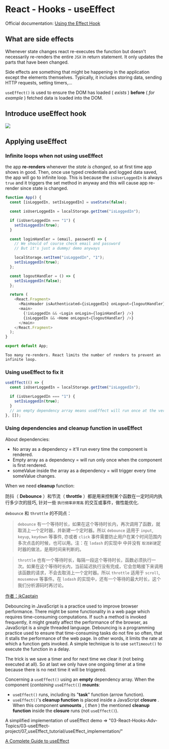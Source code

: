 # React - Hooks - useEffect

Official documentation: [Using the Effect Hook](https://reactjs.org/docs/hooks-effect.html)

## What are side effects

Whenever state changes react re-executes the function but doesn't necessarily re-renders the entire `JSX` in return statement. It only updates the parts that have been changed.

Side effects are something that might be happening in the application except the elements themselves. Typically, it includes storing data, sending HTTP requests, setting timers,...

`useEffect()` is used to ensure the DOM has loaded ( _exists_ ) **before** ( _for example_ ) fetched data is loaded into the DOM.

## Introduce useEffect hook

![](image/notes/1649558357745.png)

## Applying useEffect

### Infinite loops when not using useEffect

the app **re-renders** whenever the _state is changed_, so at first time app shows in good. Then, once use typed credentials and logged data saved, the app will go to infinite loop. This is because the `isUserLoggedIn` is always `true` and it triggers the set method in anyway and this will cause app re-render since state is changed.

```javascript
function App() {
  const [isLoggedIn, setIsLoggedIn] = useState(false);

  const isUserLoggedIn = localStorage.getItem("isLoggedIn");

  if (isUserLoggedIn === "1") {
    setIsLoggedIn(true);
  }

  const loginHandler = (email, password) => {
    // We should of course check email and password
    // But it's just a dummy/ demo anyways

    localStorage.setItem("isLoggedIn", "1");
    setIsLoggedIn(true);
  };

  const logoutHandler = () => {
    setIsLoggedIn(false);
  };

  return (
    <React.Fragment>
      <MainHeader isAuthenticated={isLoggedIn} onLogout={logoutHandler} />
      <main>
        {!isLoggedIn && <Login onLogin={loginHandler} />}
        {isLoggedIn && <Home onLogout={logoutHandler} />}
      </main>
    </React.Fragment>
  );
}

export default App;
```

`Too many re-renders. React limits the number of renders to prevent an infinite loop.`

### Using useEffect to fix it

```javascript
useEffect(() => {
  const isUserLoggedIn = localStorage.getItem("isLoggedIn");

  if (isUserLoggedIn === "1") {
    setIsLoggedIn(true);
  }
  // an empty dependency array means useEffect will run once at the very beginning
}, []);
```

### Using dependencies and cleanup function in useEffect

About dependencies:

- No array as a dependency = it'll run every time the component is rendered.
- Empty array as a dependency = will run only once when the component is first rendered.
- someValue inside the array as a dependency = will trigger every time someValue changes.

When we need **cleanup** function:

防抖（ **Debounce** ）和节流（ **throttle** ）都是用来控制某个函数在一定时间内执行多少次的技巧, 针对一些 `执行频率非常高` 的交互或事件，做性能优化.

`debounce` 和 `throttle` 的不同点：

> `debounce` 有一个等待时长，如果在这个等待时长内，再次调用了函数，就取消上一个定时器，并新建一个定时器。所以 `debounce` 适用于 `input`, `keyup`, `keydown` 等事件, 亦或者 `click` 事件需要防止用户在某个时间范围内多次点击的时候，也可以用。注：在 `lodash` 的实现中 中并没有 `取消新建`定时器的做法，是用时间来判断的。

> `throttle` 也有一个等待时长，每隔一段这个等待时长，函数必须执行一次。如果在这个等待时长内，当前延迟执行没有完成，它会忽略接下来调用该函数的请求，不会去取消上一个定时器。所以 `throttle` 适用于 `scroll`, `mousemove` 等事件。在 `lodash` 的实现中，还有一个等待的最大时长，这个我们分析源码时再讨论。

[作者：jkCaptain](https://juejin.cn/post/6844903760334946312)

Debouncing in JavaScript is a practice used to improve browser performance. There might be some functionality in a web page which requires time-consuming computations. If such a method is invoked frequently, it might greatly affect the performance of the browser, as JavaScript is a single threaded language. Debouncing is a programming practice used to ensure that time-consuming tasks do not fire so often, that it stalls the performance of the web page. In other words, it limits the rate at which a function gets invoked. A simple technique is to use `setTimeout()` to execute the function in a delay.

The trick is we save a timer and for next time we clear it (not being executed at all). So at last we only have one ongoing timer at a time because there is no next time it will be triggered.

Concerning a `useEffect()` using an **empty** dependency array. When the component (_containing_ `useEffect()`) **mounts**:

- `useEffect()` runs, including its "**task**" function (arrow function).
- `useEffect()`'s **cleanup function** is placed inside a JavaScript **closure** . When this component **unmounts** , ( _then_ ) the mentioned **cleanup function** inside the **closure** runs (not `useEffect()`).

A simplified implementation of useEffect demo => "03-React-Hooks-Adv-Topics/03-useEffect-project/07_useEffect_tutorial/useEffect_implementation/"

[A Complete Guide to useEffect](https://overreacted.io/a-complete-guide-to-useeffect/)
